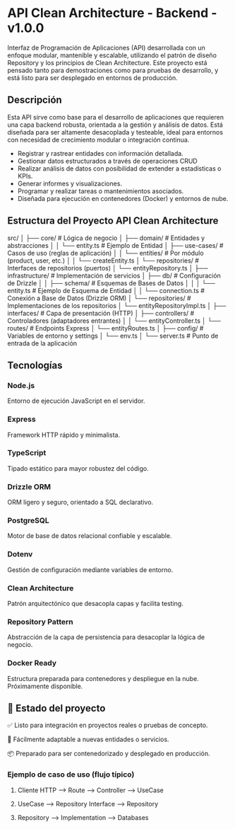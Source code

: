 # API Clean Architecture - Backend - v1.0.0

Interfaz de Programación de Aplicaciones (API) desarrollada con un enfoque modular, mantenible y escalable, utilizando el patrón de diseño Repository y los principios de Clean Architecture. Este proyecto está pensado tanto para demostraciones como para pruebas de desarrollo, y está listo para ser desplegado en entornos de producción.

## Descripción

Esta API sirve como base para el desarrollo de aplicaciones que requieren una capa backend robusta, orientada a la gestión y análisis de datos. Está diseñada para ser altamente desacoplada y testeable, ideal para entornos con necesidad de crecimiento modular o integración continua.

- Registrar y rastrear entidades con información detallada.
- Gestionar datos estructurados a través de operaciones CRUD
- Realizar análisis de datos con posibilidad de extender a estadísticas o KPIs.
- Generar informes y visualizaciones.
- Programar y realizar tareas o mantenimientos asociados.
- Diseñada para ejecución en contenedores (Docker) y entornos de nube.

## Estructura del Proyecto API Clean Architecture
src/
│
├── core/                         # Lógica de negocio
│   ├── domain/                   # Entidades y abstracciones
│   │   └── entity.ts             # Ejemplo de Entidad
│   ├── use-cases/                # Casos de uso (reglas de aplicación)
│   │   └── entities/             # Por módulo (product, user, etc.)
│   │       └── createEntity.ts
│   └── repositories/             # Interfaces de repositorios (puertos)
│       └── entityRepository.ts
│
├── infrastructure/               # Implementación de servicios
│   ├── db/                       # Configuración de Drizzle
│   │   ├── schema/               # Esquemas de Bases de Datos
│   │   │   └── entity.ts         # Ejemplo de Esquema de Entidad
│   │   └── connection.ts         # Conexión a Base de Datos (Drizzle ORM)
│   └── repositories/             # Implementaciones de los repositorios
│       └── entityRepositoryImpl.ts
│
├── interfaces/                   # Capa de presentación (HTTP)
│   ├── controllers/              # Controladores (adaptadores entrantes) 
│   │   └── entityController.ts
│   └── routes/                   # Endpoints Express
│       └── entityRoutes.ts 
│
├── config/                       # Variables de entorno y settings
│   └── env.ts
│
└── server.ts                     # Punto de entrada de la aplicación


## Tecnologías

### Node.js
Entorno de ejecución JavaScript en el servidor.

### Express
Framework HTTP rápido y minimalista.

### TypeScript
Tipado estático para mayor robustez del código.

### Drizzle ORM
ORM ligero y seguro, orientado a SQL declarativo.

### PostgreSQL
Motor de base de datos relacional confiable y escalable.

### Dotenv
Gestión de configuración mediante variables de entorno.

### Clean Architecture
Patrón arquitectónico que desacopla capas y facilita testing.

### Repository Pattern
Abstracción de la capa de persistencia para desacoplar la lógica de negocio.

### Docker Ready
Estructura preparada para contenedores y despliegue en la nube. Próximamente disponible.



## 🚀 Estado del proyecto

✅ Listo para integración en proyectos reales o pruebas de concepto.

🔧 Fácilmente adaptable a nuevas entidades o servicios.

📦 Preparado para ser contenedorizado y desplegado en producción.


### Ejemplo de caso de uso (flujo típico)
1) Cliente HTTP --> Route --> Controller --> UseCase

2) UseCase --> Repository Interface --> Repository

3) Repository  --> Implementation --> Databases

